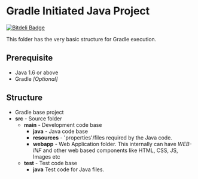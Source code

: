 # Gradle Initiated Java Project

[![Bitdeli Badge](https://d2weczhvl823v0.cloudfront.net/vedab/gradle-init-java-prj/trend.png)](https://bitdeli.com/free "Bitdeli Badge")

This folder has the very basic structure for Gradle execution.

## Prerequisite
 - Java 1.6 or above
 - Gradle _[Optional]_
 
## Structure
 - Gradle base project
 - __src__ - Source folder
   - __main__ - Development code base
     - __java__ - Java code base
	 - __resources__ - 'properties'/files required by the Java code.
	 - __webapp__ - Web Application folder. This internally can have _WEB-INF_ and other web based components like HTML, CSS, JS, Images etc
   - __test__ - Test code base
     - __java__ Test code for Java files.

 
